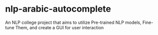 # nlp-arabic-autocomplete
An NLP college project that aims to utilize Pre-trained NLP models, Fine-tune Them, and create a GUI for user interaction
